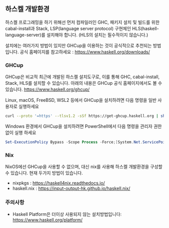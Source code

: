 ## 하스켈 개발환경
하스켈 프로그래밍을 하기 위해선 먼저 컴파일러인 GHC, 패키지 설치 및 빌드를 위한 cabal-install과 Stack, LSP(language server protocol) 구현체인 HLS(haskell-language-server)를 설치해야 합니다. (HLS의 설치는 필수적이지 않습니다.)

설치에는 여러가지 방법이 있지만 GHCup을 이용하는 것이 공식적으로 추천되는 방법입니다.
공식 홈페이지를 참고하세요 : <https://www.haskell.org/downloads/>

### GHCup
GHCup은 비교적 최근에 개발된 하스켈 설치도구로, 이를 통해 GHC, cabal-install, Stack, HLS를 설치할 수 있습니다.
아래의 내용은 GHCup 공식 홈페이지에서도 볼 수 있습니다. <https://www.haskell.org/ghcup/>

Linux, macOS, FreeBSD, WSL2 등에서 GHCup을 설치하려면 다음 명령을 일반 사용자로 실행하세요
```sh
curl --proto '=https' --tlsv1.2 -sSf https://get-ghcup.haskell.org | sh
```

Windows 환경에서 GHCup을 설치하려면 PowerShell에서 다음 명령을 관리자 권한 없이 실행 하세요
```powershell
Set-ExecutionPolicy Bypass -Scope Process -Force;[System.Net.ServicePointManager]::SecurityProtocol = [System.Net.ServicePointManager]::SecurityProtocol -bor 3072; try { Invoke-Command -ScriptBlock ([ScriptBlock]::Create((Invoke-WebRequest https://www.haskell.org/ghcup/sh/bootstrap-haskell.ps1 -UseBasicParsing))) -ArgumentList $true } catch { Write-Error $_ }
```

### Nix
NixOS에선 GHCup을 사용할 수 없으며, 대신 nix를 사용해 하스켈 개발환경을 구성할 수 있습니다.
현재 두가지 방법이 있습니다.
* nixpkgs : <https://haskell4nix.readthedocs.io/>
* haskell.nix : <https://input-output-hk.github.io/haskell.nix/>

### 주의사항
* Haskell Platform은 더이상 사용되지 않는 설치방법입니다: <https://www.haskell.org/platform/>
